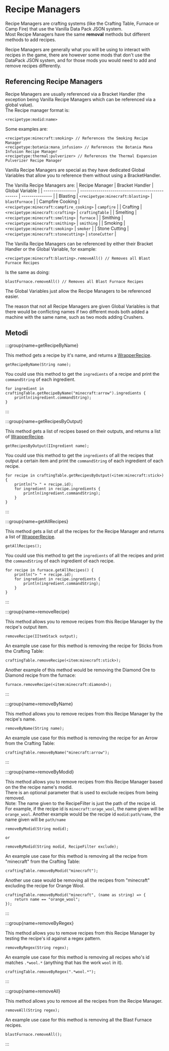 # Recipe Managers

Recipe Managers are crafting systems (like the Crafting Table, Furnace or Camp Fire) that use the Vanilla Data Pack JSON system.  
Most Recipe Managers have the same **removal** methods but different methods to add recipes.

Recipe Managers are generally what you will be using to interact with recipes in the game, there are however some mods that don't use the DataPack JSON system, and for those mods you would need to add and remove recipes differently.

## Referencing Recipe Managers

Recipe Managers are usually referenced via a Bracket Handler (the exception being Vanilla Recipe Managers which can be referenced via a global value).  
The Recipe manager format is:

```zenscript
<recipetype:modid:name>
```

Some examples are:

```zenscript
<recipetype:minecraft:smoking> // References the Smoking Recipe Manager
<recipetype:botania:mana_infusion> // References the Botania Mana Infusion Recipe Manager
<recipetype:thermal:pulverizer> // References the Thermal Expansion Pulverizer Recipe Manager
```

Vanilla Recipe Managers are special as they have dedicated Global Variables that allow you to reference them without using a BracketHandler.

The Vanilla Recipe Managers are:
| Recipe Manager   | Bracket Handler                                 | Global Variable |
| ---------------- | ----------------------------------------------- | --------------- |
| Blasting         | `<recipetype:minecraft:blasting>`         | `blastFurnace`  |
| Campfire Cooking | `<recipetype:minecraft:campfire_cooking>` | `campfire`      |
| Crafting         | `<recipetype:minecraft:crafting>`         | `craftingTable` |
| Smelting         | `<recipetype:minecraft:smelting>`         | `furnace`       |
| Smithing         | `<recipetype:minecraft:smithing>`         | `smithing`      |
| Smoking          | `<recipetype:minecraft:smoking>`          | `smoker`        |
| Stone Cutting    | `<recipetype:minecraft:stonecutting>`     | `stoneCutter`   |

The Vanilla Recipe Managers can be referenced by either their Bracket Handler or the Global Variable, for example:

```zenscript
<recipetype:minecraft:blasting>.removeAll() // Removes all Blast Furnace Recipes
```

Is the same as doing:

```zenscript
blastFurnace.removeAll() // Removes all Blast Furnace Recipes
```

The Global Variables just allow the Recipe Managers to be referenced easier.

The reason that not all Recipe Managers are given Global Variables is that there would be conflicting names if two different mods both added a machine with the same name, such as two mods adding Crushers.

## Metodi

:::group{name=getRecipeByName}

This method gets a recipe by it's name, and returns a [WrapperRecipe](/vanilla/api/recipe/WrapperRecipe).

```zenscript
getRecipeByName(String name);
```

You could use this method to get the `ingredients` of a recipe and print the `commandString` of each ingredient.

```zenscript
for ingredient in craftingTable.getRecipeByName("minecraft:arrow").ingredients {
    println(ingredient.commandString);
}
```
:::

:::group{name=getRecipesByOutput}

This method gets a list of recipes based on their outputs, and returns a list of [WrapperRecipe](/vanilla/api/recipe/WrapperRecipe).

```zenscript
getRecipesByOutput(IIngredient name);
```

You could use this method to get the `ingredients` of all the recipes that output a certain item and print the `commandString` of each ingredient of each recipe.

```zenscript
for recipe in craftingTable.getRecipesByOutput(<item:minecraft:stick>) {
    println("> " + recipe.id);
    for ingredient in recipe.ingredients {
        println(ingredient.commandString);
    }
}
```
:::

:::group{name=getAllRecipes}

This method gets a list of all the recipes for the Recipe Manager and returns a list of [WrapperRecipe](/vanilla/api/recipe/WrapperRecipe).

```zenscript
getAllRecipes();
```

You could use this method to get the `ingredients` of all the recipes and print the `commandString` of each ingredient of each recipe.

```zenscript
for recipe in furnace.getAllRecipes() {
    println("> " + recipe.id);
    for ingredient in recipe.ingredients {
        println(ingredient.commandString);
    }
}
```
:::

:::group{name=removeRecipe}

This method allows you to remove recipes from this Recipe Manager by the recipe's output item.

```zenscript
removeRecipe(IItemStack output);
```

An example use case for this method is removing the recipe for Sticks from the Crafting Table:

```zenscript
craftingTable.removeRecipe(<item:minecraft:stick>);
```

Another example of this method would be removing the Diamond Ore to Diamond recipe from the furnace:

```zenscript
furnace.removeRecipe(<item:minecraft:diamond>);
```
:::

:::group{name=removeByName}

This method allows you to remove recipes from this Recipe Manager by the recipe's name.

```zenscript
removeByName(String name);
```

An example use case for this method is removing the recipe for an Arrow from the Crafting Table:

```zenscript
craftingTable.removeByName("minecraft:arrow");
```
:::

:::group{name=removeByModid}

This method allows you to remove recipes from this Recipe Manager based on the the recipe name's modid.  
There is an optional parameter that is used to exclude recipes from being removed.   
Note: The name given to the RecipeFilter is just the path of the recipe id.  
For example, if the recipe id is `minecraft:orage_wool`, the name given will be `orange_wool`. Another example would be the recipe id `modid:path/name`, the name given will be `path/name`

```zenscript
removeByModid(String modid);

or

removeByModid(String modid, RecipeFilter exclude);
```

An example use case for this method is removing all the recipe from "minecraft" from the Crafting Table:

```zenscript
craftingTable.removeByModid("minecraft");
```

Another use case would be removing all the recipes from "minecraft" excluding the recipe for Orange Wool.

```zenscript
craftingTable.removeByModid("minecraft", (name as string) => {
    return name == "orange_wool";
});
```
:::

:::group{name=removeByRegex}

This method allows you to remove recipes from this Recipe Manager by testing the recipe's id against a regex pattern.

```zenscript
removeByRegex(String regex);
```

An example use case for this method is removing all recipes who's id matches `.*wool.*` (anything that has the work `wool` in it).

```zenscript
craftingTable.removeByRegex(".*wool.*");
```
:::

:::group{name=removeAll}

This method allows you to remove all the recipes from the Recipe Manager.

```zenscript
removeAll(String regex);
```

An example use case for this method is removing all the Blast Furnace recipes.

```zenscript
blastFurnace.removeAll();
```
:::
